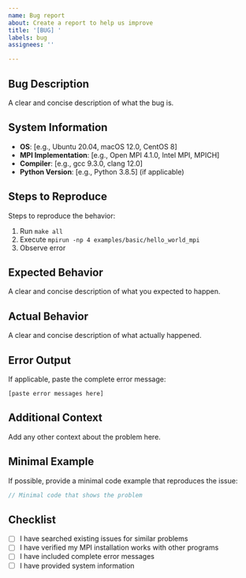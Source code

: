 ```yaml
---
name: Bug report
about: Create a report to help us improve
title: '[BUG] '
labels: bug
assignees: ''

---
```


## Bug Description
A clear and concise description of what the bug is.

## System Information
- **OS**: [e.g., Ubuntu 20.04, macOS 12.0, CentOS 8]
- **MPI Implementation**: [e.g., Open MPI 4.1.0, Intel MPI, MPICH]  
- **Compiler**: [e.g., gcc 9.3.0, clang 12.0]
- **Python Version**: [e.g., Python 3.8.5] (if applicable)

## Steps to Reproduce
Steps to reproduce the behavior:
1. Run `make all`
2. Execute `mpirun -np 4 examples/basic/hello_world_mpi`
3. Observe error

## Expected Behavior
A clear and concise description of what you expected to happen.

## Actual Behavior
A clear and concise description of what actually happened.

## Error Output
If applicable, paste the complete error message:
```
[paste error messages here]
```

## Additional Context
Add any other context about the problem here.

## Minimal Example
If possible, provide a minimal code example that reproduces the issue:
```c
// Minimal code that shows the problem
```

## Checklist
- [ ] I have searched existing issues for similar problems
- [ ] I have verified my MPI installation works with other programs
- [ ] I have included complete error messages
- [ ] I have provided system information